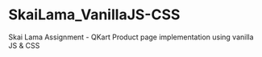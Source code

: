 # SkaiLama_VanillaJS-CSS
Skai Lama Assignment - QKart Product page implementation using vanilla JS &amp; CSS
